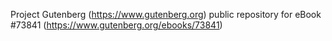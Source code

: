 Project Gutenberg (https://www.gutenberg.org) public repository for
eBook #73841 (https://www.gutenberg.org/ebooks/73841)
